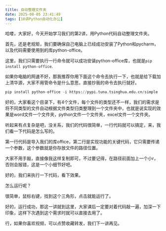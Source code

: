 ```yaml
---
title: 自动整理文件夹
date: 2025-08-05 23:41:49
tags: [10讲Python自动化办公]
---
```

哈喽，大家好，今天开始学习我们的第2讲，用Python代码自动整理文件夹。

首先，还是老规矩，我们要确保自己电脑上已经成功安装了Python和pycharm，以及代码需要使用到的库python-office。

这里，我们只需要执行一行命令就可以成功安装python-office库，也就是`pip install python-office`.

如果你电脑的网速不好，那我推荐你用下面这个命令去执行一下，也就是给下载加上清华源，大家不用管命令是什么意思，直接抄我的命令去执行就好。

```python
pip install python-office -i https://pypi.tuna.tsinghua.edu.cn/simple
```

好的，大家看这个目录下，有4个文件，每个文件的类型还不一样，我们的需求是将不同类型的文件自动根据文件类型归类整理到一个文件夹中，也就是说实现的效果是word文件一个文件夹，python文件一个文件夹，excel文件一个文件夹。

听起来有点复杂是吧，没关系，我们的代码很简单，一行代码就可以搞定，来，我们看一下代码是怎么写的。

第一行代码是导入我们的库office，第二行是实现功能的关键代码，它只需要传递一个参数，这个参数就是你存放文件的路径位置。

大家不用手敲，直接像我这样复制即可，不过要记得，在路径前面加上一个小r，否则会报错，这是一个小细节好吧。

好的，我们来执行一下代码，看下效果。

怎么运行呢？

很简单，鼠标右键，找到这个三角形，点击就能运行了。

好的，运行成功，那这一讲就到这里，大家课后一定要对着代码敲一遍，加深一下印象，这样下次遇到这个需求时就可以直接去用了。

行，如果你喜欢视频，可以点赞收藏转发，我们下一讲再见。





